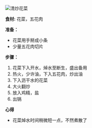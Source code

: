 ![清炒花菜](images/清炒花菜.jpg)

**食材:**
花菜，五花肉

**准备：**
- 花菜用手掰成小条
- 少量五花肉切片

**步骤：**
1. 花菜下入开水，焯水至断生，盛出备用
2. 热火，少许油，下入五花肉，炒出油
3. 下入沥干水的花菜
4. 大火翻炒
5. 放入鸡精，盐
6. 出锅

**心得**
- 花菜焯水时间稍微短一点，不然煮散了